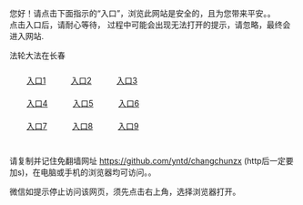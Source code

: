 您好！请点击下面指示的“入口”，浏览此网站是安全的，且为您带来平安。。 <br/>
点击入口后，请耐心等待， 过程中可能会出现无法打开的提示，请忽略，最终会进入网站. </br>

法轮大法在长春<br/>
<div style="padding:10px"><a style="margin:20px" target="_blank" href="https://d9d7t00dghbwm.cloudfront.net/2Qpsp?mlccbsp" id="ccLink1" rel="nofollow">入口1</a> <a target="_blank" style="margin:20px" href="https://d1rbn56rrejnkj.cloudfront.net/2Qpsp?vvylatn" id="ccLink2" rel="nofollow">入口2</a> <a style="margin:20px" target="_blank" href="https://d2r2wy076o3zw4.cloudfront.net/2Qpsp?spwdvx" id="ccLink3" rel="nofollow">入口3</a></div>

<div style="padding:10px" ><a style="margin:20px" target="_blank" href="https://d9d7t00dghbwm.cloudfront.net/2Qpsp?mlccbsp" id="ccLink4" rel="nofollow">入口4</a> <a style="margin:20px" href="https://d1rbn56rrejnkj.cloudfront.net/2Qpsp?vvylatn" target="_blank" id="ccLink5" rel="nofollow">入口5</a> <a style="margin:20px" href="https://d2r2wy076o3zw4.cloudfront.net/2Qpsp?spwdvx" target="_blank" id="ccLink6" rel="nofollow">入口6</a></div>

<div style="padding:10px"><a style="margin:20px" target="_blank" href="https://d9d7t00dghbwm.cloudfront.net/2Qpsp?mlccbsp" id="ccLink7" rel="nofollow">入口7</a> <a style="margin:20px" href="https://d1rbn56rrejnkj.cloudfront.net/2Qpsp?vvylatn" target="_blank" id="ccLink8" rel="nofollow">入口8</a> <a style="margin:20px" target="_blank" href="https://d2r2wy076o3zw4.cloudfront.net/2Qpsp?spwdvx" id="ccLink9" rel="nofollow">入口9</a></div>

<br/>



请复制并记住免翻墙网址 https://github.com/yntd/changchunzx (http后一定要加s)，在电脑或手机的浏览器均可访问。。<br/>

微信如提示停止访问该网页，须先点击右上角，选择浏览器打开。
